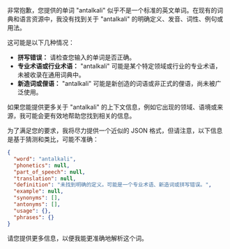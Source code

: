 非常抱歉，您提供的单词 "antalkali" 似乎不是一个标准的英文单词。在现有的词典和语言资源中，我没有找到关于 "antalkali" 的明确定义、发音、词性、例句或用法。

这可能是以下几种情况：

*   **拼写错误：** 请检查您输入的单词是否正确。
*   **专业术语或行业术语：** "antalkali" 可能是某个特定领域或行业的专业术语，未被收录在通用词典中。
*   **新造词或俚语：** "antalkali" 可能是新创造的词语或非正式的俚语，尚未被广泛使用。

如果您能提供更多关于 "antalkali" 的上下文信息，例如它出现的领域、语境或来源，我可能会更有效地帮助您找到相关的信息。

为了满足您的要求，我将尽力提供一个近似的 JSON 格式，但请注意，以下信息是基于猜测和类比，可能不准确：

```json
{
  "word": "antalkali",
  "phonetics": null,
  "part_of_speech": null,
  "translation": null,
  "definition": "未找到明确的定义。可能是一个专业术语、新造词或拼写错误。",
  "example": null,
  "synonyms": [],
  "antonyms": [],
  "usage": {},
  "phrases": {}
}
```

请您提供更多信息，以便我能更准确地解析这个词。
 